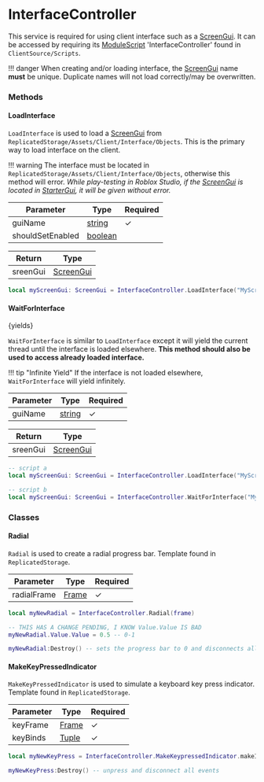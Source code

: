 [ScreenGui]: https://create.roblox.com/docs/reference/engine/classes/ScreenGui
[Frame]: https://create.roblox.com/docs/reference/engine/classes/Frame
[number]: https://create.roblox.com/docs/scripting/luau/numbers
[boolean]: https://create.roblox.com/docs/scripting/luau/booleans
[table]: https://create.roblox.com/docs/scripting/luau/tables
[string]: https://create.roblox.com/docs/scripting/luau/strings

InterfaceController
===================
This service is required for using client interface such as a [ScreenGui]. It can be accessed by requiring its [ModuleScript](https://create.roblox.com/docs/reference/engine/classes/ModuleScript) 'InterfaceController' found in `ClientSource/Scripts`.

!!! danger
    When creating and/or loading interface, the [ScreenGui] name **must** be unique. Duplicate names will not load correctly/may be overwritten.

### Methods
#### LoadInterface
`LoadInterface` is used to load a [ScreenGui] from `ReplicatedStorage/Assets/Client/Interface/Objects`. This is the primary way to load interface on the client.

!!! warning
    The interface must be located in `ReplicatedStorage/Assets/Client/Interface/Objects`, otherwise this method will error. *While play-testing in Roblox Studio, if the [ScreenGui] is located in [StarterGui](https://create.roblox.com/docs/reference/engine/classes/StarterGui), it will be given without error.*

| Parameter | Type | Required |
| - | - | - |
| guiName | [string] | ✓ |
| shouldSetEnabled | [boolean] |  |

| Return | Type |
| - | - |
| sreenGui | [ScreenGui] |

```lua
local myScreenGui: ScreenGui = InterfaceController.LoadInterface("MyScreenGui", true)
```

#### WaitForInterface
{yields}

`WaitForInterface` is similar to `LoadInterface` except it will yield the current thread until the interface is loaded elsewhere. **This method should also be used to access already loaded interface.**

!!! tip "Infinite Yield"
    If the interface is not loaded elsewhere, `WaitForInterface` will yield infinitely.

| Parameter | Type | Required |
| - | - | - |
| guiName | [string] | ✓ |

| Return | Type |
| - | - |
| sreenGui | [ScreenGui] |

```lua
-- script a
local myScreenGui: ScreenGui = InterfaceController.LoadInterface("MyScreenGui", true)

-- script b
local myScreenGui: ScreenGui = InterfaceController.WaitForInterface("MyScreenGui")
```

### Classes
#### Radial
`Radial` is used to create a radial progress bar. Template found in `ReplicatedStorage`.

| Parameter | Type | Required |
| - | - | - |
| radialFrame | [Frame] | ✓ |

```lua
local myNewRadial = InterfaceController.Radial(frame)

-- THIS HAS A CHANGE PENDING, I KNOW Value.Value IS BAD
myNewRadial.Value.Value = 0.5 -- 0-1

myNewRadial:Destroy() -- sets the progress bar to 0 and disconnects all events
```

#### MakeKeyPressedIndicator
`MakeKeyPressedIndicator` is used to simulate a keyboard key press indicator. Template found in `ReplicatedStorage`.

| Parameter | Type | Required |
| - | - | - |
| keyFrame | [Frame] | ✓ |
| keyBinds | [Tuple](https://create.roblox.com/docs/luau/tuples) | ✓ |

```lua
local myNewKeyPress = InterfaceController.MakeKeypressedIndicator.makeIndicator(keyFrame, Enum.KeyCode.E, Enum.KeyCode.ButtonA)

myNewKeyPress:Destroy() -- unpress and disconnect all events
```